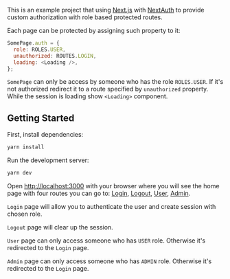 This is an example project that using [Next.js](https://nextjs.org/) with [NextAuth](https://next-auth.js.org/) to provide custom authorization with role based protected routes.

Each page can be protected by assigning such property to it:

```js
SomePage.auth = {
  role: ROLES.USER,
  unauthorized: ROUTES.LOGIN,
  loading: <Loading />,
};
```

`SomePage` can only be access by someone who has the role `ROLES.USER`. If it's not authorized redirect it to a route specified by `unauthorized` property. While the session is loading show `<Loading>` component. 

## Getting Started

First, install dependencies:

```bash
yarn install
```

Run the development server:

```bash
yarn dev
```

Open [http://localhost:3000](http://localhost:3000) with your browser where you will see the home page with four routes you can go to: [Login](http://localhost:3000/login), [Logout](http://localhost:3000/logout), [User](http://localhost:3000/user), [Admin](http://localhost:3000/admin).

`Login` page will allow you to authenticate the user and create session with chosen role.

`Logout` page will clear up the session.

`User` page can only access someone who has `USER` role. Otherwise it's redirected to the `Login` page.

`Admin` page can only access someone who has `ADMIN` role. Otherwise it's redirected to the `Login` page.
